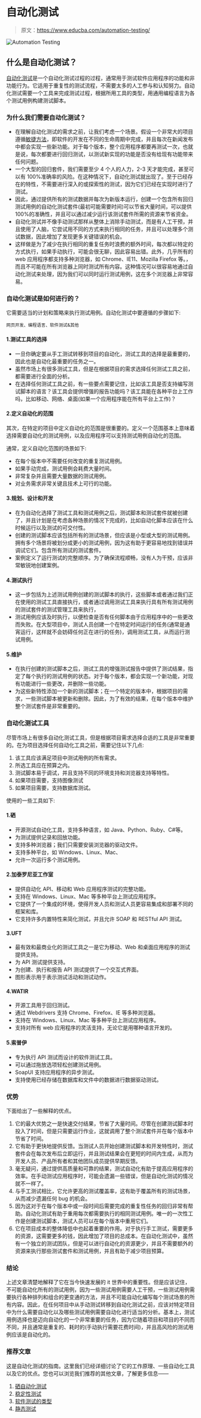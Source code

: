 # 自动化测试

> 原文：<https://www.educba.com/automation-testing/>

![Automation Testing](img/0a2a1fe5384eca7f54fbf3eddee3bda0.png)



## 什么是自动化测试？

[自动化测试](https://www.educba.com/what-is-automation-testing/)是一个自动化测试过程的过程，通常用于测试软件应用程序的功能和非功能行为。它适用于重复性的测试流程，不需要太多的人工参与和认知努力。自动化测试需要一个工具来完成测试过程，根据所用工具的类型，用通用编程语言为各个测试用例构建测试脚本。

### 为什么我们需要自动化测试？

*   在理解自动化测试的需求之前，让我们考虑一个场景。假设一个非常大的项目遵循[敏捷方法](https://www.educba.com/agile-methodology-in-project-management/)，即软件的开发在不同的生命周期中完成，并且每次在新闻发布中都会实现一些新功能。对于每个版本，整个应用程序都要再测试一次，也就是说，每次都要进行回归测试，以测试新实现的功能是否没有给现有功能带来任何问题。
*   一个大型的回归套件，我们需要至少 4 个人的人力，2-3 天才能完成，甚至可以有 100%准确率的风险。在这种情况下，自动化测试就出现了。至于已经存在的特性，不需要进行深入的或探索性的测试，因为它们已经在实现时进行了测试。
*   因此，通过提供所有的测试数据并每次为新版本运行，创建一个包含所有回归测试用例的自动化测试套件(最初可能需要时间)可以节省大量时间，可以提供 100%的准确性，并且可以通过减少运行该测试套件所需的资源来节省资金。
*   自动化测试并不像手动测试那样从整体上消除手动测试，而是有人工干预，并且使用了人脑，它尝试用不同的方式来执行相同的任务，并且可以处理多个测试数据，因此增加了发现更多关键错误的机会。
*   这样做是为了减少在执行相同的重复任务时浪费的额外时间，每次都以特定的方式执行，如果手动执行，可能会很无聊，因此容易出错。此外，几乎所有的 web 应用程序都支持多种浏览器，如 Chrome、IE11、Mozilla Firefox 等。，而且不可能在所有浏览器上同时测试所有内容。这种情况可以很容易地通过自动化测试来处理，因为我们可以同时运行测试用例，这在多个浏览器上非常容易。

### 自动化测试是如何进行的？

它需要适当的计划和策略来执行测试用例。自动化测试中要遵循的步骤如下:

<small>网页开发、编程语言、软件测试&其他</small>

#### 1.测试工具的选择

*   一旦你确定要从手工测试转移到项目的自动化，测试工具的选择是最重要的，因此也是自动化最重要的任务之一。
*   虽然市场上有很多测试工具，但是在根据项目的需求选择任何测试工具之前，都需要进行全面的分析。
*   在选择任何测试工具之前，有一些要点需要记住，比如该工具是否支持编写测试脚本的语言？该工具会提供增强的报告功能吗？该工具能在各种平台上工作吗，比如移动、网络、桌面(如果一个应用程序能在所有平台上工作)？

#### 2.定义自动化的范围

其次，在特定的项目中定义自动化的范围是很重要的。定义一个范围基本上意味着选择需要自动化的测试用例，以及应用程序可以支持测试用例自动化的范围。

通常，定义自动化范围的场景如下:

*   在每个版本中不需要任何改变的重复测试用例。
*   如果手动完成，测试用例会耗费大量时间。
*   非常复杂并且需要大量数据的测试用例。
*   对业务需求非常关键且技术上可行的功能。

#### 3.规划、设计和开发

*   在为自动化选择了测试工具和测试用例之后，测试脚本和测试套件就被创建了，并且计划是在考虑各种场景的情况下完成的，比如自动化脚本应该在什么时候运行以及测试的可交付性。
*   创建的测试脚本应该包括所有的测试场景，但应该是小型或大型的测试用例。拥有多个场景将被划分成更小的测试用例，因为这有助于更容易地找到错误并调试它们。包含所有测试的测试套件。
*   案例定义了运行测试的完整顺序。为了确保流程顺畅，没有人为干预，应该非常敏锐地创建案例。

#### 4.测试执行

*   这一步包括为上述测试用例创建的测试脚本的执行，这些脚本或者通过我们正在使用的测试工具直接执行，或者通过调用测试工具来执行具有所有测试用例的测试套件的测试管理工具来执行，
*   测试用例应该及时执行，以便检查是否有任何脚本由于应用程序中的一些更改而失败。在大型项目中，测试人员创建一个在特定时间运行的任务(通常是通宵运行，这样就不会妨碍任何正在进行的任务)，调用测试工具，从而运行测试用例。

#### 5.维护

*   在执行创建的测试脚本之后，测试工具的增强测试报告中提供了测试结果，指定了每个执行的测试用例的状态。对于每个版本，都会实现一个新功能，对现有功能进行一些更改，并删除一些功能。
*   为这些新特性添加一个新的测试脚本；在一个特定的版本中，根据项目的需求，一些测试脚本被更新和删除。因此，为了有效的结果，在每个版本中维护整个测试套件是非常重要的。

### 自动化测试工具

尽管市场上有很多自动化测试工具，但是根据项目需求选择合适的工具是非常重要的。在为项目选择任何自动化工具之前，需要记住以下几点:

1.  该工具应该满足项目中测试用例的所有需求。
2.  所选工具应在预算之内。
3.  测试脚本易于调试，并且支持不同的环境支持和浏览器支持等特性。
4.  如果项目需要，支持图像测试
5.  如果项目需要，支持数据库测试。

使用的一些工具如下:

#### 1.硒

*   开源测试自动化工具，支持多种语言，如 Java、Python、Ruby、C#等。
*   为测试提供记录和回放功能。
*   支持多种浏览器；我们只需要安装浏览器的驱动文件。
*   支持多种平台，如 Windows、Linux、Mac、
*   允许一次运行多个测试用例。

#### 2.加泰罗尼亚工作室

*   提供自动化 API、移动和 Web 应用程序测试的完整功能。
*   支持在 Windows、Linux、Mac 等多种平台上测试应用程序。
*   它提供了一个集成的环境，使得开发人员和测试人员更容易集成和部署不同的框架和库。
*   它支持许多内置特性来简化测试，并且允许 SOAP 和 RESTful API 测试。

#### 3.UFT

*   最有效和最商业化的测试工具之一是它为移动、Web 和桌面应用程序的测试提供支持。
*   为 API 测试提供支持。
*   为创建、执行和报告 API 测试提供了一个交互式界面。
*   图形表示用于表示测试活动和测试动作。

#### 4.WATIR

*   开源工具用于回归测试。
*   通过 Webdrivers 支持 Chrome、Firefox、IE 等多种浏览器。
*   支持在 Windows、Linux、Mac 等多种平台上测试应用程序。
*   支持对所有 web 应用程序的灵活支持，无论它是用哪种语言开发的。

#### 5.索普伊

*   专为执行 API 测试而设计的软件测试工具。
*   可以通过拖放选项轻松创建测试用例。
*   SoapUI 支持应用程序的异步测试。
*   支持使用已经存储在数据库和文件中的数据进行数据驱动测试。

### 优势

下面给出了一些解释的优点。

1.  它的最大优势之一是快速交付结果，节省了大量时间。尽管在创建测试脚本时投入了时间，但是只需要运行作业，这就调用了整个测试套件并在每个版本中节省了时间。
2.  它有助于更快地提供反馈。当测试人员开始创建测试脚本和开发特性时，测试套件会在每次发布后立即运行，并且测试结果会在更短的时间内生成，从而为开发人员、产品所有者和其他团队成员提供早期反馈。
3.  毫无疑问，通过提供高质量和可靠的结果，测试自动化有助于提高应用程序的效率。在手动测试应用程序时，可能会遗漏一些错误，但是自动化测试的情况就不一样了。
4.  与手工测试相比，它允许更高的测试覆盖率，这有助于覆盖所有的测试场景，从而减少遗漏任何 bug 的机会。
5.  因为这对于在每个版本中或一段时间后需要完成的重复性任务的回归非常有帮助。自动化测试有助于重用每次都需要执行的相同测试用例。唯一的一次性工作是创建测试脚本，测试人员可以在每个版本中重用它们。
6.  它在项目成本的整体降低中也起着重要的作用。对于执行手工测试，需要更多的资源，这需要更多的钱，因此增加了项目的总成本。在自动化测试中，虽然有一个独立的测试团队，但是可以进行自动化的资源更少，并且不需要额外的资源来执行那些测试套件和测试用例，并且有助于减少项目预算。

### 结论

上述文章清楚地解释了它在当今快速发展的 it 世界中的重要性。但是应该记住，不可能自动化所有的测试用例，因为一些测试用例需要人工干预，一些测试用例需要执行各种排列和组合的更变通的方法，并且不可能自动化编写每个测试场景的所有内容。因此，在任何项目中从手动测试转移到自动化测试之前，应该对特定项目中为什么需要自动化以及哪些测试用例需要自动化进行适当的分析。基本上，测试用例选择也是迈向自动化的一个非常重要的任务，因为它随着项目和项目的不同而不同，并且通常是重复的、耗时的(手动执行需要花费时间)，并且高风险的测试用例应该是自动化的。

### 推荐文章

这是自动化测试的指南。这里我们已经详细讨论了它的工作原理、一些自动化工具以及它的优点。您也可以浏览我们推荐的其他文章，了解更多信息——

1.  [硒自动化测试](https://www.educba.com/selenium-automation-testing/)
2.  [稳定性测试](https://www.educba.com/stability-testing/)
3.  [软件测试的类型](https://www.educba.com/types-of-software-testing/)
4.  [静态测试](https://www.educba.com/static-testing/)





